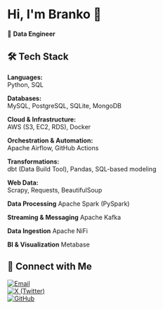 # Hi, I'm Branko 👋

🔭 **Data Engineer** 

## 🛠️ Tech Stack

**Languages:**  
Python, SQL

**Databases:**  
MySQL, PostgreSQL, SQLite, MongoDB

**Cloud & Infrastructure:**  
AWS (S3, EC2, RDS), Docker

**Orchestration & Automation:**  
Apache Airflow, GitHub Actions

**Transformations:**  
dbt (Data Build Tool), Pandas, SQL-based modeling

**Web Data:**  
Scrapy, Requests, BeautifulSoup

**Data Processing** 
Apache Spark (PySpark)

**Streaming & Messaging**
Apache Kafka

**Data Ingestion** 
Apache NiFi

**BI & Visualization**
Metabase

## 🔗 Connect with Me
[![Email](https://img.shields.io/badge/Email-%230d6efd?style=for-the-badge&logo=mail.ru&logoColor=white)](mailto:branko.contact@proton.me)  
[![X (Twitter)](https://img.shields.io/badge/X-000000?style=for-the-badge&logo=x&logoColor=white)](https://x.com/BrankoData)  
[![GitHub](https://img.shields.io/badge/GitHub-181717?style=for-the-badge&logo=github&logoColor=white)](https://github.com/brankowss)
